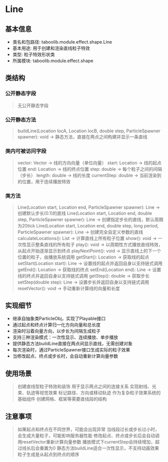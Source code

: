 # Line

## 基本信息
- 类名和包路径: taboolib.module.effect.shape.Line
- 基本用途: 用于创建和渲染直线粒子特效
- 类型: 粒子特效形状类
- 所属模块: taboolib.module.effect.shape

## 类结构

### 公开静态字段
> 无公开静态字段

### 公开静态方法
> buildLine(Location locA, Location locB, double step, ParticleSpawner spawner): void -> 静态方法，直接在两点之间构建并显示一条直线

### 类内可被访问字段
> vector: Vector -> 线的方向向量（单位向量）
> start: Location -> 线的起点位置
> end: Location -> 线的终点位置
> step: double -> 每个粒子之间的间隔（步长）
> length: double -> 线的长度
> currentStep: double -> 当前渲染到的位置，用于连续播放特效

### 类方法
> Line(Location start, Location end, ParticleSpawner spawner): Line -> 创建默认步长(0.1)的直线
> Line(Location start, Location end, double step, ParticleSpawner spawner): Line -> 创建指定步长的直线，默认周期为20tick
> Line(Location start, Location end, double step, long period, ParticleSpawner spawner): Line -> 创建完全自定义参数的直线
> calculateLocations(): List<Location> -> 计算直线上所有粒子位置
> show(): void -> 一次性显示整条直线的所有粒子
> play(): void -> 以周期性方式播放直线特效，从起点开始逐渐显示到终点
> playNextPoint(): void -> 显示直线上的下一个位置的粒子，由播放系统调用
> getStart(): Location -> 获取线的起点
> setStart(Location start): Line -> 设置线的起点并返回自身以支持链式调用
> getEnd(): Location -> 获取线的终点
> setEnd(Location end): Line -> 设置线的终点并返回自身以支持链式调用
> getStep(): double -> 获取步长
> setStep(double step): Line -> 设置步长并返回自身以支持链式调用
> resetVector(): void -> 手动重新计算线的向量和长度

## 实现细节
- 继承自抽象类ParticleObj，实现了Playable接口
- 通过起点和终点计算归一化方向向量和总长度
- 渲染时沿着向量方向，以步长为间隔生成粒子
- 支持三种渲染模式：一次性显示、连续播放、单步播放
- 提供静态方法buildLine直接在两点间显示直线，无需创建对象
- 每次渲染时，通过ParticleSpawner接口生成实际的粒子效果
- 当修改起点、终点或步长时，会自动重新计算向量参数

## 使用场景
> 创建直线型粒子特效和装饰
> 用于显示两点之间的连接关系
> 实现射线、光束、轨迹等视觉效果
> 标记路径、方向或移动轨迹
> 作为复杂粒子效果系统的基础组件
> 创建网格、框架等需要直线段的结构

## 注意事项
> 如果起点和终点在不同世界，可能会出现异常
> 当线段过长或步长过小时，会生成大量粒子，可能影响服务器性能
> 修改起点、终点或步长后会自动调用resetVector重新计算向量参数
> 播放模式下currentStep会持续增加，超过线长后会重置为0
> 静态方法buildLine适合一次性显示，不支持动画效果
> 粒子生成是从起点到终点的顺序


